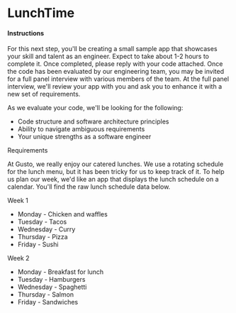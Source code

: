 # LunchTime

#### Instructions

For this next step, you'll be creating a small sample app that showcases your skill and talent as an engineer. Expect
to take about 1-2 hours to complete it. Once completed, please reply with your code attached. Once the code has been
evaluated by our engineering team, you may be invited for a full panel interview with various members of the team. At
the full panel interview, we'll review your app with you and ask you to enhance it with a new set of requirements.

As we evaluate your code, we'll be looking for the following:

- Code structure and software architecture principles
- Ability to navigate ambiguous requirements
- Your unique strengths as a software engineer

Requirements

At Gusto, we really enjoy our catered lunches. We use a rotating schedule for the lunch menu, but it has been tricky
for us to keep track of it. To help us plan our week, we'd like an app that displays the lunch schedule on a calendar.
You'll find the raw lunch schedule data below.

Week 1
- Monday - Chicken and waffles
- Tuesday - Tacos
- Wednesday - Curry
- Thursday - Pizza
- Friday - Sushi

Week 2
- Monday - Breakfast for lunch
- Tuesday - Hamburgers
- Wednesday - Spaghetti
- Thursday - Salmon
- Friday - Sandwiches 